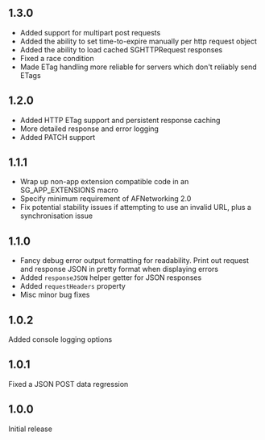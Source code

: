 ## 1.3.0

- Added support for multipart post requests
- Added the ability to set time-to-expire manually per http request object
- Added the ability to load cached SGHTTPRequest responses
- Fixed a race condition
- Made ETag handling more reliable for servers which don't reliably send ETags

## 1.2.0

- Added HTTP ETag support and persistent response caching
- More detailed response and error logging
- Added PATCH support

## 1.1.1

- Wrap up non-app extension compatible code in an SG_APP_EXTENSIONS macro
- Specify minimum requirement of AFNetworking 2.0
- Fix potential stability issues if attempting to use an invalid URL, plus a synchronisation issue

## 1.1.0

- Fancy debug error output formatting for readability. Print out request and 
  response JSON in pretty format when displaying errors
- Added `responseJSON` helper getter for JSON responses
- Added `requestHeaders` property
- Misc minor bug fixes

## 1.0.2

Added console logging options

## 1.0.1

Fixed a JSON POST data regression

## 1.0.0

Initial release
